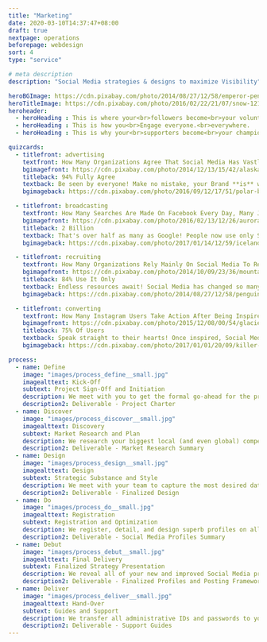 ```yaml
---
title: "Marketing"
date: 2020-03-10T14:37:47+08:00
draft: true
nextpage: operations
beforepage: webdesign 
sort: 4
type: "service"

# meta description
description: "Social Media strategies & designs to maximize Visibility"

heroBGImage: https://cdn.pixabay.com/photo/2014/08/27/12/58/emperor-penguins-429127_1280.jpg
heroTitleImage: https://cdn.pixabay.com/photo/2016/02/22/21/07/snow-1216543_1280.jpg
heroheader:
  - heroHeading : This is where your<br>followers become<br>your volunteers
  - heroHeading : This is how you<br>Engage everyone.<br>everywhere.
  - heroHeading : This is why your<br>supporters become<br>your champions

quizcards:
  - titlefront: advertising
    textfront: How Many Organizations Agree That Social Media Has Vastly Improved Their Brand's Popularity?
    bgimagefront: https://cdn.pixabay.com/photo/2014/12/13/15/42/alaska-566722_1280.jpg
    titleback: 94% Fully Agree
    textback: Be seen by everyone! Make no mistake, your Brand **is** what you offer. This is true whether you are trying to attract more volunteers, donors, or tourists. Social Media lets you reach every type of audience - all ages, all genders, all locations.<br><br>As millenials, Social Media is a part of ourselves. We know what attracts the most attention on all major platforms, Western AND Eastern, to make sure the entire world knows you and why they should invest their time, and potentially money, with you.
    bgimageback: https://cdn.pixabay.com/photo/2016/09/12/17/51/polar-bears-1665367_1280.jpg

  - titlefront: broadcasting
    textfront: How Many Searches Are Made On Facebook Every Day, Many Just For Where to Volunteer or Donate?
    bgimagefront: https://cdn.pixabay.com/photo/2016/02/13/12/26/aurora-1197753_1280.jpg
    titleback: 2 Billion
    textback: That's over half as many as Google! People now use only Social Media to decide on who to volunteer with, who to donate to, and where to travel to.<br><br>We show you when, where, and how to post to get the very best value for each post you make because it is fact that every single new well-made post you make across the Social Media platforms can translate to dozens of new visitors to your profile. This directly results in huge increases in your volunteers and revenue.
    bgimageback: https://cdn.pixabay.com/photo/2017/01/14/12/59/iceland-1979445_1280.jpg

  - titlefront: recruiting
    textfront: How Many Organizations Rely Mainly On Social Media To Recruit Volunteers and Staff?
    bgimagefront: https://cdn.pixabay.com/photo/2014/10/09/23/36/mountains-482689_1280.jpg
    titleback: 84% Use It Only
    textback: Endless resources await! Social Media has changed so many of the rules that NGOs and Governments are driven by, especially when it comes to finding the best and most passionate people to join the team as volunteers and staff.<br><br>We have both recruited and have been recruited on Social Media. We understand fully the techniques, benefits, and common mistakes most recruiters make. Using that knowledge, we set up your Profiles in a way that attracts the very best resources.
    bgimageback: https://cdn.pixabay.com/photo/2014/08/27/12/58/penguins-429128_1280.jpg

  - titlefront: converting
    textfront: How Many Instagram Users Take Action After Being Inspired By A Single Excellent Post?
    bgimagefront: https://cdn.pixabay.com/photo/2015/12/08/00/54/glacier-1082163_1280.jpg
    titleback: 75% Of Users
    textback: Speak straight to their hearts! Once inspired, Social Media users will either go to your website, engage you in conversation, search for more information, or recommend you and your post to their friends and family.<br><br>We understand the complex algorithms that the different Social Media platforms use to increase the visibility of the best posts. We show you how to make sure your post is seen by the most number of people and results in the highest conversion of users into followers into volunteers.
    bgimageback: https://cdn.pixabay.com/photo/2017/01/01/20/09/killer-whales-1945411_1280.jpg

process:
  - name: Define
    image: "images/process_define__small.jpg"
    imagealttext: Kick-Off
    subtext: Project Sign-Off and Initiation
    description: We meet with you to get the formal go-ahead for the project. Then we meet with your team to review all of your current Social Media profiles and strategies. We establish what your goals are and should be, and then create a plan to get you to those goals from where you are right now.
    description2: Deliverable - Project Charter
  - name: Discover
    image: "images/process_discover__small.jpg"
    imagealttext: Discovery
    subtext: Market Research and Plan
    description: We research your biggest local (and even global) competitors on Social Media and understand what designs, posts, and strategies are working for them that we can make work for you instead.
    description2: Deliverable - Market Research Summary
  - name: Design
    image: "images/process_design__small.jpg"
    imagealttext: Design
    subtext: Strategic Substance and Style
    description: We meet with your team to capture the most desired data and designs to be included in your Social Media profiles. Once the initial designs are accepted, we begin creating visibility strategies, working closely with your team on content and design.
    description2: Deliverable - Finalized Design
  - name: Do
    image: "images/process_do__small.jpg"
    imagealttext: Registration
    subtext: Registration and Optimization
    description: We register, detail, and design superb profiles on all major Western AND Eastern platforms where you currently have no profiles. For those platforms you are already on, we optimize all of the content and designs to align with the new formal Design parameters.
    description2: Deliverable - Social Media Profiles Summary
  - name: Debut
    image: "images/process_debut__small.jpg"
    imagealttext: Final Delivery
    subtext: Finalized Strategy Presentation
    description: We reveal all of your new and improved Social Media profiles across all of the major platforms. We walk you through the frameworks we have created for you and your team so that you know what, when, and how to post for maximum visibility. Then, with your feedback, we integrate any changes you may wish to make and complete all remaining technical tasks.
    description2: Deliverable - Finalized Profiles and Posting Frameworks
  - name: Deliver
    image: "images/process_deliver__small.jpg"
    imagealttext: Hand-Over
    subtext: Guides and Support
    description: We transfer all administrative IDs and passwords to you and provide excellent user guides to help your staff take over the administrative tasks of making sure the profiles stay online and current after we hand them over. But that is not the end though as we will provide you with ongoing support and strategic advice for any changes you may wish to make to your profiles in the future.
    description2: Deliverable - Support Guides
---
```

